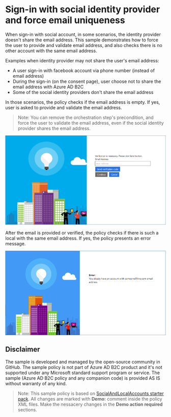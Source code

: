 # Sign-in with social identity provider and force email uniqueness

When sign-in with social account, in some scenarios,  the identity provider doesn't share the email address. This sample demonstrates how to force the user to provide and validate email address, and also checks there is no other account with the same email address.

Examples when identity provider may not share the user's email address:
* A user sign-in with facebook account via phone number (instead of email address)
* During the sign-in (on the consent page), user choose not to share the email address with Azure AD B2C
* Some of the social identity providers don't share the email address

In those scenarios, the policy checks if the email address is empty. If yes, user is asked to provide and validate the email address.

> Note: You can remove the orchestration step's precondition, and force the user to validate the email address, even if the social identity provider shares the email address.

![Email verification](media/email-verificaton.png)

After the email is provided or verified, the policy checks if there is such a local with the same email address. If yes, the policy presents an error message.

![Email error](media/error.png)

## Disclaimer
The sample is developed and managed by the open-source community in GitHub. The sample policy is not part of Azure AD B2C product and it's not supported under any Microsoft standard support program or service. The sample (Azure AD B2C policy and any companion code) is provided AS IS without warranty of any kind.

> Note:  This sample policy is based on [SocialAndLocalAccounts starter pack](https://github.com/Azure-Samples/active-directory-b2c-custom-policy-starterpack/tree/master/SocialAndLocalAccounts). All changes are marked with **Demo:** comment inside the policy XML files. Make the nessacery changes in the **Demo action required** sections.